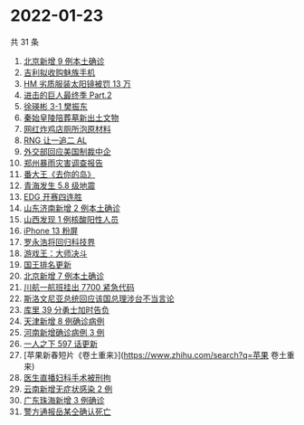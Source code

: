 # 2022-01-23

共 31 条

<!-- BEGIN ZHIHUSEARCH -->
<!-- 最后更新时间 Sun Jan 23 2022 12:10:27 GMT+0800 (China Standard Time) -->
1. [北京新增 9 例本土确诊](https://www.zhihu.com/search?q=北京疫情)
1. [吉利拟收购魅族手机](https://www.zhihu.com/search?q=吉利收购魅族手机)
1. [HM 劣质服装太阳镜被罚 13 万](https://www.zhihu.com/search?q=HM被罚)
1. [进击的巨人最终季 Part.2](https://www.zhihu.com/search?q=进击的巨人)
1. [徐瑛彬 3-1 樊振东](https://www.zhihu.com/search?q=樊振东)
1. [秦始皇陵陪葬墓新出土文物](https://www.zhihu.com/search?q=秦始皇陵)
1. [网红炸鸡店厕所泡原材料](https://www.zhihu.com/search?q=网红炸鸡店)
1. [RNG 让一追二 AL](https://www.zhihu.com/search?q=rng)
1. [外交部回应美国制裁中企](https://www.zhihu.com/search?q=美国制裁中企)
1. [郑州暴雨灾害调查报告](https://www.zhihu.com/search?q=郑州720特大暴雨)
1. [番大王《去你的岛》](https://www.zhihu.com/search?q=去你的岛)
1. [青海发生 5.8 级地震](https://www.zhihu.com/search?q=青海地震)
1. [EDG 开赛四连胜](https://www.zhihu.com/search?q=edg)
1. [山东济南新增 2 例本土确诊](https://www.zhihu.com/search?q=山东疫情)
1. [山西发现 1 例核酸阳性人员](https://www.zhihu.com/search?q=山西疫情)
1. [iPhone 13 粉屏](https://www.zhihu.com/search?q=iPhone13粉屏)
1. [罗永浩将回归科技界](https://www.zhihu.com/search?q=罗永浩回归)
1. [游戏王：大师决斗](https://www.zhihu.com/search?q=游戏王)
1. [国王排名更新](https://www.zhihu.com/search?q=国王排名)
1. [北京新增 7 例本土确诊](https://www.zhihu.com/search?q=北京疫情)
1. [川航一航班挂出 7700 紧急代码](https://www.zhihu.com/search?q=川航航班紧急代码)
1. [斯洛文尼亚总统回应该国总理涉台不当言论](https://www.zhihu.com/search?q=斯洛文尼亚)
1. [库里 39 分勇士加时告负](https://www.zhihu.com/search?q=勇士)
1. [天津新增 8 例确诊病例](https://www.zhihu.com/search?q=天津疫情)
1. [河南新增确诊病例 3 例](https://www.zhihu.com/search?q=河南疫情)
1. [一人之下 597 话更新](https://www.zhihu.com/search?q=一人之下)
1. [苹果新春短片《卷土重来》](https://www.zhihu.com/search?q=苹果 卷土重来)
1. [医生直播妇科手术被刑拘](https://www.zhihu.com/search?q=医生直播妇科手术)
1. [云南新增无症状感染 2 例](https://www.zhihu.com/search?q=云南疫情)
1. [广东珠海新增 3 例确诊](https://www.zhihu.com/search?q=广东疫情)
1. [警方通报岳某仝确认死亡](https://www.zhihu.com/search?q=警方通报打工寻子)
<!-- END ZHIHUSEARCH -->

